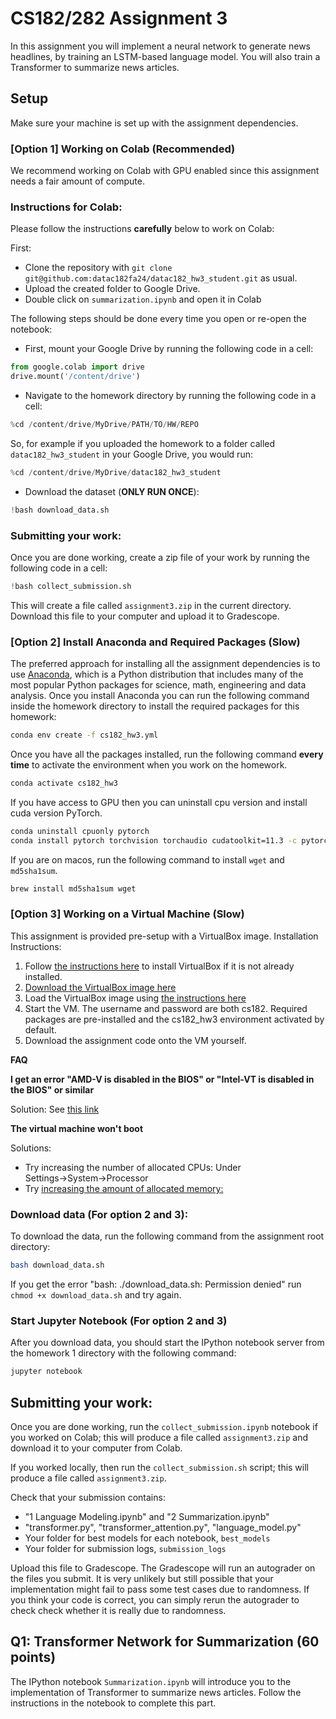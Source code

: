 # CS182/282 Assignment 3

In this assignment you will implement a neural network to generate news headlines, by training an LSTM-based language model.
You will also train a Transformer to summarize news articles.

## Setup
Make sure your machine is set up with the assignment dependencies.

### [Option 1] Working on Colab (Recommended)
We recommend working on Colab with GPU enabled since this assignment needs a fair amount of compute.

### Instructions for Colab:
Please follow the instructions **carefully** below to work on Colab:

First:
* Clone the repository with `git clone git@github.com:datac182fa24/datac182_hw3_student.git` as usual.
* Upload the created folder to Google Drive.
* Double click on `summarization.ipynb` and open it in Colab

The following steps should be done every time you open or re-open the notebook:
* First, mount your Google Drive by running the following code in a cell:
```python
from google.colab import drive
drive.mount('/content/drive')
```
* Navigate to the homework directory by running the following code in a cell:
```python
%cd /content/drive/MyDrive/PATH/TO/HW/REPO
```
So, for example if you uploaded the homework to a folder called `datac182_hw3_student` in your Google Drive, you would run:
```python
%cd /content/drive/MyDrive/datac182_hw3_student
```
* Download the dataset (**ONLY RUN ONCE**):
```python
!bash download_data.sh
```

### Submitting your work:
Once you are done working, create a zip file of your work by running the following code in a cell:
```python
!bash collect_submission.sh
```
This will create a file called `assignment3.zip` in the current directory. Download this file to your computer and upload it to Gradescope.

### [Option 2] Install Anaconda and Required Packages (Slow)
The preferred approach for installing all the assignment dependencies is to use
[Anaconda](https://www.anaconda.com/products/individual), which is a Python distribution
that includes many of the most popular Python packages for science, math,
engineering and data analysis. Once you install Anaconda you can run the following
command inside the homework directory to install the required packages for this homework:

```bash
conda env create -f cs182_hw3.yml
```

Once you have all the packages installed, run the following command **every time**
to activate the environment when you work on the homework.
```bash
conda activate cs182_hw3
```

If you have access to GPU then you can uninstall cpu version and install cuda version PyTorch.
```bash
conda uninstall cpuonly pytorch
conda install pytorch torchvision torchaudio cudatoolkit=11.3 -c pytorch
```

If you are on macos, run the following command to install `wget` and `md5sha1sum`.
```bash
brew install md5sha1sum wget
```

### [Option 3] Working on a Virtual Machine (Slow)
This assignment is provided pre-setup with a VirtualBox image. Installation Instructions:
1. Follow [the instructions here](https://www.virtualbox.org/manual/ch02.html) to install VirtualBox if it is not already installed.
2. [Download the VirtualBox image here](https://drive.google.com/file/d/1Upo6wDUR0QiQLwyzh4pWwdnoG01VFBnv/view?usp=sharing)
3. Load the VirtualBox image using [the instructions here](https://docs.oracle.com/cd/E26217_01/E26796/html/qs-import-vm.html)
4. Start the VM. The username and password are both cs182. Required packages are pre-installed and the cs182_hw3 environment activated by default.
5. Download the assignment code onto the VM yourself.

**FAQ**

**I get an error "AMD-V is disabled in the BIOS" or "Intel-VT is disabled in the BIOS" or similar**

Solution: See [this link](https://docs.fedoraproject.org/en-US/Fedora/13/html/Virtualization_Guide/sect-Virtualization-Troubleshooting-Enabling_Intel_VT_and_AMD_V_virtualization_hardware_extensions_in_BIOS.html)


**The virtual machine won't boot**

Solutions:

- Try increasing the number of allocated CPUs: Under Settings→System→Processor
- Try [increasing the amount of allocated memory:](https://superuser.com/questions/926339/how-to-change-the-ram-allocated-to-an-os-in-virtualbox)

### Download data (For option 2 and 3):
To download the data, run the following command from the assignment root directory:
```bash
bash download_data.sh
```
If you get the error "bash: ./download_data.sh: Permission denied" run `chmod +x download_data.sh` and try again.

### Start Jupyter Notebook (For option 2 and 3)
After you download data, you should start the IPython notebook server
from the homework 1 directory with the following command:

```bash
jupyter notebook
```

## Submitting your work:
Once you are done working, run the `collect_submission.ipynb` notebook if you worked on Colab; this will produce a file called `assignment3.zip` and download it to your computer from Colab.

If you worked locally, then run the `collect_submission.sh` script; this will produce a file called `assignment3.zip`.

Check that your submission contains:
- "1 Language Modeling.ipynb" and "2 Summarization.ipynb"
- "transformer.py", "transformer_attention.py", "language_model.py"
- Your folder for best models for each notebook, `best_models`
- Your folder for submission logs, `submission_logs`

Upload this file to Gradescope.
The Gradescope will run an autograder on the files you submit. It is very unlikely but still possible that your implementation might fail to pass some test cases due to randomness.
If you think your code is correct, you can simply rerun the autograder to check check whether it is really due to randomness.

## Q1: Transformer Network for Summarization (60 points)
The IPython notebook `Summarization.ipynb` will introduce you to the implementation
of Transformer to summarize news articles. Follow the instructions in the notebook to complete this part.
